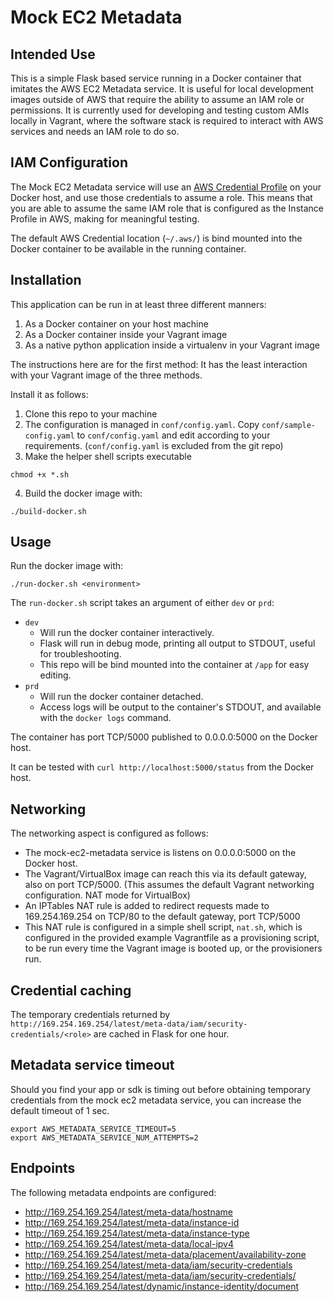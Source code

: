 #  Mock EC2 Metadata

##  Intended Use

This is a simple Flask based service running in a Docker container that imitates the AWS EC2 Metadata service.  It is useful for local development images outside of AWS that require the ability to assume an IAM role or permissions.  It is currently used for developing and testing custom AMIs locally in Vagrant, where the software stack is required to interact with AWS services and needs an IAM role to do so.


##  IAM Configuration

The Mock EC2 Metadata service will use an [AWS Credential Profile](https://docs.aws.amazon.com/cli/latest/userguide/cli-configure-profiles.html) on your Docker host, and use those credentials to assume a role.  This means that you are able to assume the same IAM role that is configured as the Instance Profile in AWS, making for meaningful testing.

The default AWS Credential location (`~/.aws/`) is bind mounted into the Docker container to be available in the running container.


##  Installation

This application can be run in at least three different manners:

1. As a Docker container on your host machine
2. As a Docker container inside your Vagrant image
3. As a native python application inside a virtualenv in your Vagrant image

The instructions here are for the first method:  It has the least interaction with your Vagrant image of the three methods.

Install it as follows:

1. Clone this repo to your machine
2. The configuration is managed in `conf/config.yaml`.  Copy `conf/sample-config.yaml` to `conf/config.yaml` and edit according to your requirements.  (`conf/config.yaml` is excluded from the git repo)
3. Make the helper shell scripts executable
  ```
  chmod +x *.sh
  ```
4.  Build the docker image with:
  ```
  ./build-docker.sh
  ```

##  Usage

Run the docker image with:
  ```
  ./run-docker.sh <environment>
  ```
The `run-docker.sh` script takes an argument of either `dev` or `prd`:

- `dev`
  - Will run the docker container interactively.
  - Flask will run in debug mode, printing all output to STDOUT, useful for troubleshooting.
  - This repo will be bind mounted into the container at `/app` for easy editing.
- `prd`
  - Will run the docker container detached.
  - Access logs will be output to the container's STDOUT, and available with the `docker logs` command.

The container has port TCP/5000 published to 0.0.0.0:5000 on the Docker host.

It can be tested with `curl http://localhost:5000/status` from the Docker host.


##  Networking

The networking aspect is configured as follows:

- The mock-ec2-metadata service is listens on 0.0.0.0:5000 on the Docker host.
- The Vagrant/VirtualBox image can reach this via its default gateway, also on port TCP/5000.  (This assumes the default Vagrant networking configuration.  NAT mode for VirtualBox)
- An IPTables NAT rule is added to redirect requests made to 169.254.169.254 on TCP/80 to the default gateway, port TCP/5000
- This NAT rule is configured in a simple shell script, `nat.sh`, which is configured in the provided example Vagrantfile as a provisioning script, to be run every time the Vagrant image is booted up, or the provisioners run.


##  Credential caching

The temporary credentials returned by `http://169.254.169.254/latest/meta-data/iam/security-credentials/<role>` are cached in Flask for one hour.


##  Metadata service timeout

Should you find your app or sdk is timing out before obtaining temporary credentials from the mock ec2 metadata service, you can increase the default timeout of 1 sec.

```
export AWS_METADATA_SERVICE_TIMEOUT=5
export AWS_METADATA_SERVICE_NUM_ATTEMPTS=2
```

##  Endpoints

The following metadata endpoints are configured:

- http://169.254.169.254/latest/meta-data/hostname
- http://169.254.169.254/latest/meta-data/instance-id
- http://169.254.169.254/latest/meta-data/instance-type
- http://169.254.169.254/latest/meta-data/local-ipv4
- http://169.254.169.254/latest/meta-data/placement/availability-zone
- http://169.254.169.254/latest/meta-data/iam/security-credentials
- http://169.254.169.254/latest/meta-data/iam/security-credentials/<role>
- http://169.254.169.254/latest/dynamic/instance-identity/document
